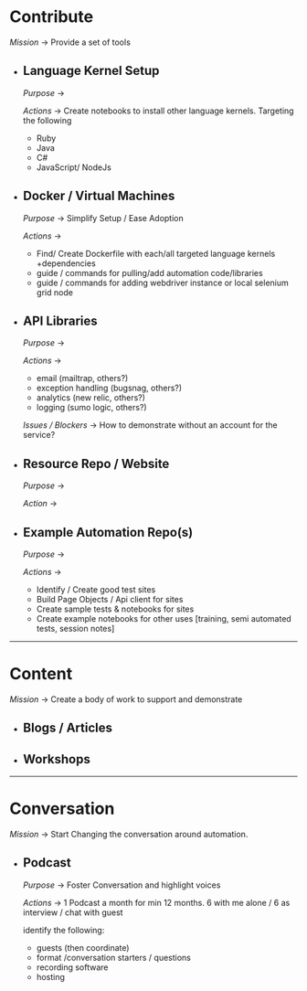 # Contribute
*Mission* ->  Provide a set of tools 

- ## Language Kernel Setup
    *Purpose* ->

    *Actions* ->  Create notebooks to install other language kernels. Targeting the following
    - Ruby
    - Java
    - C#
    - JavaScript/ NodeJs

- ## Docker / Virtual Machines
    *Purpose* -> Simplify Setup / Ease Adoption

    *Actions* -> 
    - Find/ Create Dockerfile with each/all targeted language kernels +dependencies
    - guide / commands for pulling/add automation code/libraries
    - guide / commands for adding webdriver instance or local selenium grid node

- ## API Libraries 
    *Purpose* -> 
    
    *Actions* -> 
    - email (mailtrap, others?)
    - exception handling (bugsnag, others?)
    - analytics (new relic, others?)
    - logging (sumo logic, others?)

    *Issues / Blockers* -> How to demonstrate without an account for the service? 

- ## Resource Repo / Website 
    *Purpose* -> 
  
    *Action* ->   

- ## Example Automation Repo(s)

    *Purpose* ->  

    *Actions* ->  
    - Identify / Create good test sites
    - Build Page Objects / Api client for sites
    - Create sample tests & notebooks for sites
    - Create example notebooks for other uses [training, semi automated tests, session notes]


---
# Content
*Mission* ->  Create a body of work to support and demonstrate 

- ## Blogs / Articles

- ## Workshops


---
# Conversation
*Mission* ->  Start Changing the conversation around automation. 

- ## Podcast
    *Purpose* -> Foster Conversation and highlight voices 

    *Actions* -> 1 Podcast a month for min 12 months. 6 with me alone / 6 as interview / chat with guest
    
    identify the following: 
    - guests (then coordinate)
    - format /conversation starters / questions
    - recording software
    - hosting



